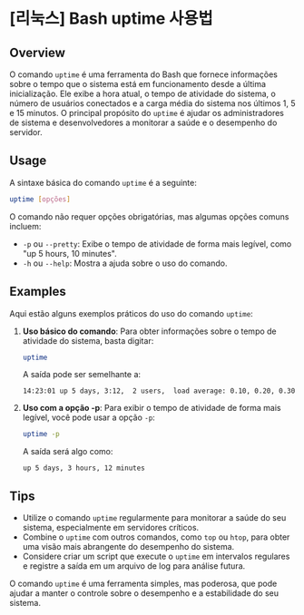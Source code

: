 # [리눅스] Bash uptime 사용법

## Overview
O comando `uptime` é uma ferramenta do Bash que fornece informações sobre o tempo que o sistema está em funcionamento desde a última inicialização. Ele exibe a hora atual, o tempo de atividade do sistema, o número de usuários conectados e a carga média do sistema nos últimos 1, 5 e 15 minutos. O principal propósito do `uptime` é ajudar os administradores de sistema e desenvolvedores a monitorar a saúde e o desempenho do servidor.

## Usage
A sintaxe básica do comando `uptime` é a seguinte:

```bash
uptime [opções]
```

O comando não requer opções obrigatórias, mas algumas opções comuns incluem:

- `-p` ou `--pretty`: Exibe o tempo de atividade de forma mais legível, como "up 5 hours, 10 minutes".
- `-h` ou `--help`: Mostra a ajuda sobre o uso do comando.

## Examples
Aqui estão alguns exemplos práticos do uso do comando `uptime`:

1. **Uso básico do comando**:
   Para obter informações sobre o tempo de atividade do sistema, basta digitar:

   ```bash
   uptime
   ```

   A saída pode ser semelhante a:

   ```
   14:23:01 up 5 days, 3:12,  2 users,  load average: 0.10, 0.20, 0.30
   ```

2. **Uso com a opção -p**:
   Para exibir o tempo de atividade de forma mais legível, você pode usar a opção `-p`:

   ```bash
   uptime -p
   ```

   A saída será algo como:

   ```
   up 5 days, 3 hours, 12 minutes
   ```

## Tips
- Utilize o comando `uptime` regularmente para monitorar a saúde do seu sistema, especialmente em servidores críticos.
- Combine o `uptime` com outros comandos, como `top` ou `htop`, para obter uma visão mais abrangente do desempenho do sistema.
- Considere criar um script que execute o `uptime` em intervalos regulares e registre a saída em um arquivo de log para análise futura.

O comando `uptime` é uma ferramenta simples, mas poderosa, que pode ajudar a manter o controle sobre o desempenho e a estabilidade do seu sistema.